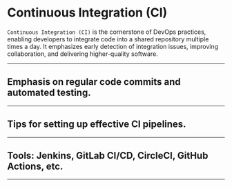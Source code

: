 # Continuous Integration (CI)

`Continuous Integration (CI)` is the cornerstone of DevOps practices, enabling developers to integrate code into a shared repository multiple times a day. It emphasizes early detection of integration issues, improving collaboration, and delivering higher-quality software.

---

## Emphasis on regular code commits and automated testing.

---

## Tips for setting up effective CI pipelines.

---

## Tools: Jenkins, GitLab CI/CD, CircleCI, GitHub Actions, etc.

---